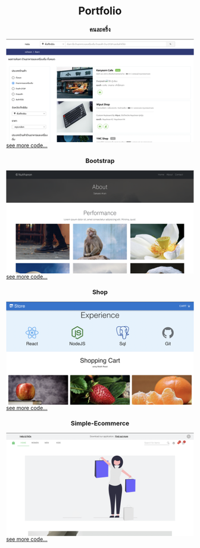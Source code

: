 <h1 align="center">Portfolio</h1>

<h3 align="center">คนละครึ่ง</h3>
<img src="./client/src/images/halfPeople.png" align="center">
<a href="https://github.com/nutthanonn/half-people-2020"
align="center">see more code...</a>

<h3 align="center">Bootstrap</h3>
<img src="./client/src/images/bootstrap.png" align="center">
<a href="https://github.com/nutthanonn/bootstrap"
align="center">see more code...</a>

<h3 align="center">Shop</h3>
<img src="./client/src/images/projectResponsive.png" align="center">
<a href="https://github.com/nutthanonn/react-typescript"
align="center">see more code...</a>

<h3 align="center" >Simple-Ecommerce</h3>
<img src="./client/src/images/shoppingNonResponsive.png" align="center">
<a href="https://github.com/nutthanonn/react-ts-ecommerce"
align="center">see more code...</a>
